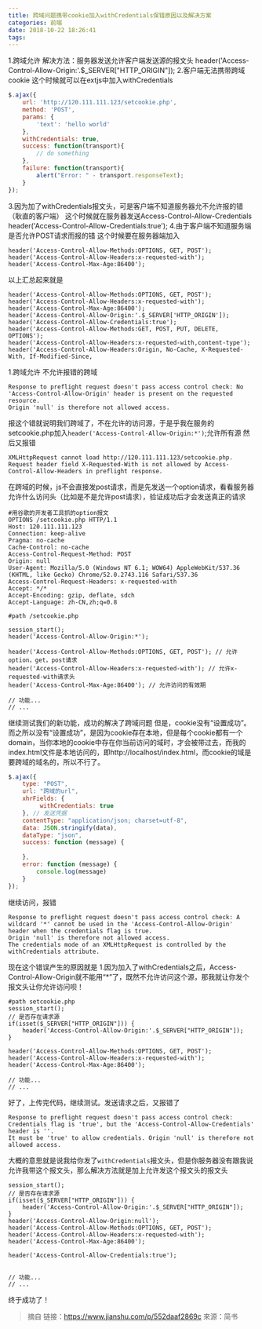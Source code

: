 ```yaml
---
title: 跨域问题携带cookie加入withCredentials保错原因以及解决方案
categories: 前端
date: 2018-10-22 18:26:41
tags:
---
```

 
1.跨域允许
解决方法：服务器发送允许客户端发送源的报文头
header('Access-Control-Allow-Origin:'.$_SERVER["HTTP_ORIGIN"]);
2.客户端无法携带跨域cookie
这个时候就可以在extjs中加入withCredentials
```js
$.ajax({
    url: 'http://120.111.111.123/setcookie.php',
    method: 'POST',
    params: { 
        'text': 'hello world'
    },
    withCredentials: true,
    success: function(transport){
        // do something
    },
    failure: function(transport){
        alert("Error: " - transport.responseText);
    }
});
```
3.因为加了withCredentials报文头，可是客户端不知道服务器允不允许报的错（耿直的客户端）
这个时候就在服务器发送Access-Control-Allow-Credentials
header('Access-Control-Allow-Credentials:true');
4.由于客户端不知道服务端是否允许POST请求而报的错
这个时候要在服务器端加入
```
header('Access-Control-Allow-Methods:OPTIONS, GET, POST');
header('Access-Control-Allow-Headers:x-requested-with');
header('Access-Control-Max-Age:86400');
```
以上汇总起来就是
```
header('Access-Control-Allow-Methods:OPTIONS, GET, POST');
header('Access-Control-Allow-Headers:x-requested-with');
header('Access-Control-Max-Age:86400');  
header('Access-Control-Allow-Origin:'.$_SERVER['HTTP_ORIGIN']);
header('Access-Control-Allow-Credentials:true');
header('Access-Control-Allow-Methods:GET, POST, PUT, DELETE, OPTIONS');
header('Access-Control-Allow-Headers:x-requested-with,content-type');
header('Access-Control-Allow-Headers:Origin, No-Cache, X-Requested-With, If-Modified-Since,
```

1.跨域允许
不允许报错的跨域
```
Response to preflight request doesn't pass access control check: No 'Access-Control-Allow-Origin' header is present on the requested resource. 
Origin 'null' is therefore not allowed access.
```
报这个错就说明我们跨域了，不在允许的访问源，于是乎我在服务的setcookie.php加入`header('Access-Control-Allow-Origin:*')`;允许所有源
然后又报错
```
XMLHttpRequest cannot load http://120.111.111.123/setcookie.php. Request header field X-Requested-With is not allowed by Access-Control-Allow-Headers in preflight response.
``` 

在跨域的时候，js不会直接发post请求，而是先发送一个option请求，看看服务器允许什么访问头（比如是不是允许post请求），验证成功后才会发送真正的请求
```
#用谷歌的开发者工具抓的option报文
OPTIONS /setcookie.php HTTP/1.1
Host: 120.111.111.123
Connection: keep-alive
Pragma: no-cache
Cache-Control: no-cache
Access-Control-Request-Method: POST
Origin: null
User-Agent: Mozilla/5.0 (Windows NT 6.1; WOW64) AppleWebKit/537.36 (KHTML, like Gecko) Chrome/52.0.2743.116 Safari/537.36
Access-Control-Request-Headers: x-requested-with
Accept: */*
Accept-Encoding: gzip, deflate, sdch
Accept-Language: zh-CN,zh;q=0.8
``` 

```
#path /setcookie.php

session_start();
header('Access-Control-Allow-Origin:*'); 

header('Access-Control-Allow-Methods:OPTIONS, GET, POST'); // 允许option，get，post请求
header('Access-Control-Allow-Headers:x-requested-with'); // 允许x-requested-with请求头
header('Access-Control-Max-Age:86400'); // 允许访问的有效期

// 功能...
// ...
```
继续测试我们的新功能，成功的解决了跨域问题
但是，cookie没有“设置成功”。而之所以没有“设置成功”，是因为cookie存在本地，但是每个cookie都有一个domain，当你本地的cookie中存在你当前访问的域时，才会被带过去，而我的index.html文件是本地访问的，即http://localhost/index.html，而cookie的域是要跨域的域名的，所以不行了。
```js
$.ajax({
    type: "POST",
    url: "跨域的url",
    xhrFields: {
         withCredentials: true 
    }, // 发送凭据
    contentType: "application/json; charset=utf-8",
    data: JSON.stringify(data),
    dataType: "json",
    success: function (message) {
       
    },
    error: function (message) {
        console.log(message)
    }
});
```
继续访问，报错
```
Response to preflight request doesn't pass access control check: A wildcard '*' cannot be used in the 'Access-Control-Allow-Origin' header when the credentials flag is true. 
Origin 'null' is therefore not allowed access. 
The credentials mode of an XMLHttpRequest is controlled by the withCredentials attribute.
```
现在这个错误产生的原因就是
1.因为加入了withCredentials之后，Access-Control-Allow-Origin就不能用“*”了，既然不允许访问这个源，那我就让你发个报文头让你允许访问呗！

```
#path setcookie.php
session_start();
// 是否存在请求源
if(isset($_SERVER["HTTP_ORIGIN"])) {
    header('Access-Control-Allow-Origin:'.$_SERVER["HTTP_ORIGIN"]);  
}

header('Access-Control-Allow-Methods:OPTIONS, GET, POST');
header('Access-Control-Allow-Headers:x-requested-with');
header('Access-Control-Max-Age:86400');

// 功能...
// ...
```
好了，上传完代码，继续测试。发送请求之后，又报错了
```
Response to preflight request doesn't pass access control check: Credentials flag is 'true', but the 'Access-Control-Allow-Credentials' header is ''. 
It must be 'true' to allow credentials. Origin 'null' is therefore not allowed access.
```
 
大概的意思就是说我给你发了`withCredentials`报文头，但是你服务器没有跟我说允许我带这个报文头，那么解决方法就是加上允许发这个报文头的报文头

```
session_start();
// 是否存在请求源
if(isset($_SERVER["HTTP_ORIGIN"])) {
    header('Access-Control-Allow-Origin:'.$_SERVER["HTTP_ORIGIN"]);  
}
header('Access-Control-Allow-Origin:null');  
header('Access-Control-Allow-Methods:OPTIONS, GET, POST');
header('Access-Control-Allow-Headers:x-requested-with');
header('Access-Control-Max-Age:86400');

header('Access-Control-Allow-Credentials:true');


// 功能...
// ...
```
终于成功了！

>摘自
链接：https://www.jianshu.com/p/552daaf2869c
來源：简书
 